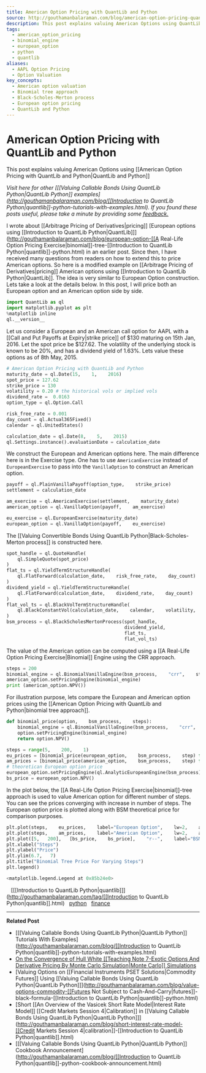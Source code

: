 ```yaml
---
title: American Option Pricing with QuantLib and Python
source: http://gouthamanbalaraman.com/blog/american-option-pricing-quantlib-python.html
description: This post explains valuing American Options using QuantLib and Python
tags:
  - american_option_pricing
  - binomial_engine
  - european_option
  - python
  - quantlib
aliases:
  - AAPL Option Pricing
  - Option Valuation
key_concepts:
  - American option valuation
  - Binomial tree approach
  - Black-Scholes-Merton process
  - European option pricing
  - QuantLib and Python
---
```


# American Option Pricing with QuantLib and Python

This post explains valuing American Options using [[American Option Pricing with QuantLib and Python|QuantLib and Python]]

*Visit here for other [[[Valuing Callable Bonds Using QuantLib Python|QuantLib Python]] examples](http://gouthamanbalaraman.com/blog/[[Introduction to QuantLib Python|quantlib]]-python-tutorials-with-examples.html). If you found these posts useful,  please take a minute by providing some [feedback.](https://docs.google.com/forms/d/e/1FAIpQLSdFdJ768HKmIyJmaVRHBUJNY5NyQl6vr0GZvSkx-bUfIloNZA/viewform)*

I wrote about [[Arbitrage Pricing of Derivatives|pricing]] [European options using [[Introduction to QuantLib Python|QuantLib]]](http://gouthamanbalaraman.com/blog/european-option-[[A Real-Life Option Pricing Exercise|binomial]]-tree-[[Introduction to QuantLib Python|quantlib]]-python.html) in an earlier post. Since then,  I have received many questions from readers on how to extend this to price American options. So here is a modified example on [[Arbitrage Pricing of Derivatives|pricing]] American options using [[Introduction to QuantLib Python|QuantLib]]. The idea is very similar to European Option construction. Lets take a look at the details below. In this post,  I will price both an European option and an American option side by side.
```python
import QuantLib as ql 
import matplotlib.pyplot as plt
%matplotlib inline
ql.__version__
```

Let us consider a European and an American call option for AAPL with a [[Call and Put Payoffs at Expiry|strike price]] of $130 maturing on 15th Jan,    2016. Let the spot price be $127.62. The volatility of the underlying stock is known to be 20%,  and has a dividend yield of 1.63%. Lets value these options as of 8th May,  2015.
```python
# American Option Pricing with QuantLib and Python
maturity_date = ql.Date(15,    1,    2016)
spot_price = 127.62
strike_price = 130
volatility = 0.20 # the historical vols or implied vols
dividend_rate =  0.0163
option_type = ql.Option.Call

risk_free_rate = 0.001
day_count = ql.Actual365Fixed()
calendar = ql.UnitedStates()

calculation_date = ql.Date(8,    5,    2015)
ql.Settings.instance().evaluationDate = calculation_date
```

We construct the European and American options here. The main difference here is in the Exercise type. One has to use `AmericanExercise` instead of `EuropeanExercise` to pass into the `VanillaOption` to construct an American option.
```python
payoff = ql.PlainVanillaPayoff(option_type,    strike_price)
settlement = calculation_date

am_exercise = ql.AmericanExercise(settlement,    maturity_date)
american_option = ql.VanillaOption(payoff,    am_exercise)

eu_exercise = ql.EuropeanExercise(maturity_date)
european_option = ql.VanillaOption(payoff,    eu_exercise)
```

The [[Valuing Convertible Bonds Using QuantLib Python|Black-Scholes-Merton process]] is constructed here.
```python
spot_handle = ql.QuoteHandle(
    ql.SimpleQuote(spot_price)
)
flat_ts = ql.YieldTermStructureHandle(
    ql.FlatForward(calculation_date,    risk_free_rate,    day_count)
)
dividend_yield = ql.YieldTermStructureHandle(
    ql.FlatForward(calculation_date,    dividend_rate,    day_count)
)
flat_vol_ts = ql.BlackVolTermStructureHandle(
    ql.BlackConstantVol(calculation_date,    calendar,    volatility,    day_count)
)
bsm_process = ql.BlackScholesMertonProcess(spot_handle,    
                                           dividend_yield,    
                                           flat_ts,    
                                           flat_vol_ts)
```

The value of the American option can be computed using a [[A Real-Life Option Pricing Exercise|Binomial]] Engine using the CRR approach.
```python
steps = 200
binomial_engine = ql.BinomialVanillaEngine(bsm_process,    "crr",    steps)
american_option.setPricingEngine(binomial_engine)
print (american_option.NPV())
```

For illustration purpose,  lets compare the European and American option prices using the [[American Option Pricing with QuantLib and Python|binomial tree approach]].
```python
def binomial_price(option,    bsm_process,    steps):
    binomial_engine = ql.BinomialVanillaEngine(bsm_process,    "crr",    steps)
    option.setPricingEngine(binomial_engine)
    return option.NPV()

steps = range(5,    200,    1)
eu_prices = [binomial_price(european_option,    bsm_process,    step) for step in steps]
am_prices = [binomial_price(american_option,    bsm_process,    step) for step in steps]
# theoretican European option price
european_option.setPricingEngine(ql.AnalyticEuropeanEngine(bsm_process))
bs_price = european_option.NPV()
```

In the plot below,  the [[A Real-Life Option Pricing Exercise|binomial]]-tree approach is used to value American option for different number of steps. You can see the prices converging with increase in number of steps. The European option price is plotted along with BSM theoretical price for comparison purposes.
```python
plt.plot(steps,    eu_prices,    label="European Option",    lw=2,    alpha=0.6)
plt.plot(steps,    am_prices,    label="American Option",    lw=2,    alpha=0.6)
plt.plot([5,   200],   [bs_price,    bs_price],    "r--",    label="BSM Price",    lw=2,    alpha=0.6)
plt.xlabel("Steps")
plt.ylabel("Price")
plt.ylim(6.7,   7)
plt.title("Binomial Tree Price For Varying Steps")
plt.legend()
```
```python
<matplotlib.legend.Legend at 0x85b24e0>
```

   [[[Introduction to QuantLib Python|quantlib]]](http://gouthamanbalaraman.com/tag/[[Introduction to QuantLib Python|quantlib]].html)   [python](http://gouthamanbalaraman.com/tag/python.html)   [finance](http://gouthamanbalaraman.com/tag/finance.html)

---

**Related Post**

- [[[Valuing Callable Bonds Using QuantLib Python|QuantLib Python]] Tutorials With Examples](http://gouthamanbalaraman.com/blog/[[Introduction to QuantLib Python|quantlib]]-python-tutorials-with-examples.html)
- [On the Convergence of Hull White [[Teaching Note 7-Exotic Options And Derivative Pricing By Monte Carlo Simulation|Monte Carlo]] Simulations](http://gouthamanbalaraman.com/blog/hull-white-simulation-monte-carlo-convergence.html)
- [Valuing Options on [[Financial Instruments PSET Solutions|Commodity Futures]] Using [[Valuing Callable Bonds Using QuantLib Python|QuantLib Python]]](http://gouthamanbalaraman.com/blog/value-options-commodity-[[Futures Not Subject to Cash-And-Carry|futures]]-black-formula-[[Introduction to QuantLib Python|quantlib]]-python.html)
- [Short [[An Overview of the Vasicek Short Rate Model|Interest Rate Model]] [[Credit Markets Session 4|Calibration]] in [[Valuing Callable Bonds Using QuantLib Python|QuantLib Python]]](http://gouthamanbalaraman.com/blog/short-interest-rate-model-[[Credit Markets Session 4|calibration]]-[[Introduction to QuantLib Python|quantlib]].html)
- [[[Valuing Callable Bonds Using QuantLib Python|QuantLib Python]] Cookbook Announcement](http://gouthamanbalaraman.com/blog/[[Introduction to QuantLib Python|quantlib]]-python-cookbook-announcement.html)
